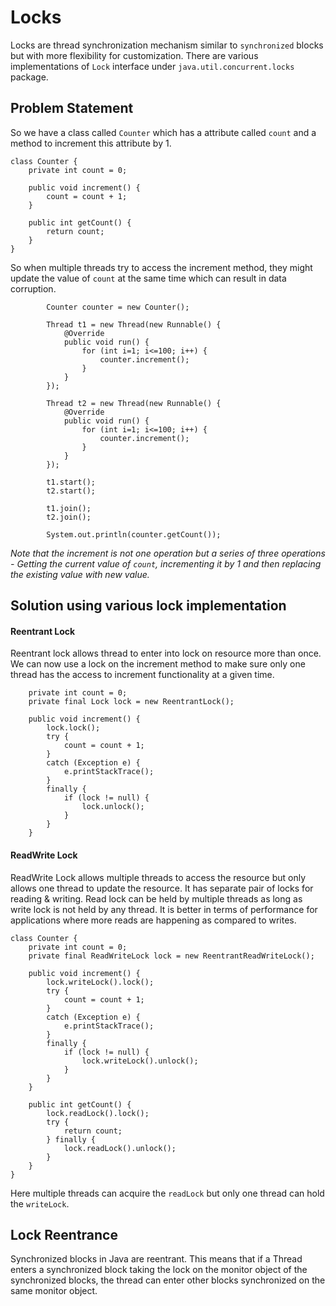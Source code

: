 # Locks

Locks are thread synchronization mechanism similar to ```synchronized``` blocks but with more flexibility for customization. There are various implementations of ```Lock``` interface under ```java.util.concurrent.locks``` package.

## Problem Statement
So we have a class called ```Counter``` which has a attribute called ```count``` and a method to increment this attribute by 1.
```
class Counter {
    private int count = 0;

    public void increment() {
        count = count + 1;
    }

    public int getCount() {
        return count;
    }
}
```

So when multiple threads try to access the increment method, they might update the value of ```count``` at the same time which can result in data corruption. 
```
        Counter counter = new Counter();

        Thread t1 = new Thread(new Runnable() {
            @Override
            public void run() {
                for (int i=1; i<=100; i++) {
                    counter.increment();
                }
            }
        });

        Thread t2 = new Thread(new Runnable() {
            @Override
            public void run() {
                for (int i=1; i<=100; i++) {
                    counter.increment();
                }
            }
        });

        t1.start();
        t2.start();

        t1.join();
        t2.join();

        System.out.println(counter.getCount());
```

*Note that the increment is not one operation but a series of three operations - Getting the current value of ```count```, incrementing it by 1 and then replacing the existing value with new value.*

## Solution using various lock implementation

#### Reentrant Lock
Reentrant lock allows thread to enter into lock on resource more than once. We can now use a lock on the increment method to make sure only one thread has the access to increment functionality at a given time.
```
    private int count = 0;
    private final Lock lock = new ReentrantLock();
    
    public void increment() {
        lock.lock();
        try {
            count = count + 1;
        }
        catch (Exception e) {
            e.printStackTrace();
        }
        finally {
            if (lock != null) {
                lock.unlock();
            }
        }
    }
```

#### ReadWrite Lock
ReadWrite Lock allows multiple threads to access the resource but only allows one thread to update the resource. It has separate pair of locks for reading & writing. Read lock can be held by multiple threads as long as write lock is not held by any thread. It is better in terms of performance for applications where more reads are happening as compared to writes.

```
class Counter {
    private int count = 0;
    private final ReadWriteLock lock = new ReentrantReadWriteLock();

    public void increment() {
        lock.writeLock().lock();
        try {
            count = count + 1;
        }
        catch (Exception e) {
            e.printStackTrace();
        }
        finally {
            if (lock != null) {
                lock.writeLock().unlock();
            }
        }
    }

    public int getCount() {
        lock.readLock().lock();
        try {
            return count;
        } finally {
            lock.readLock().unlock();
        }
    }
}
```

Here multiple threads can acquire the ```readLock``` but only one thread can hold the ```writeLock```.

## Lock Reentrance
Synchronized blocks in Java are reentrant. This means that if a Thread enters a synchronized block taking the lock on the monitor object of the synchronized blocks, the thread can enter other blocks synchronized on the same monitor object.

